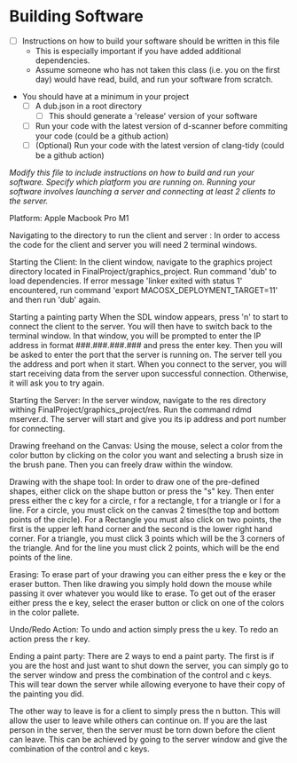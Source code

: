 # Building Software

- [ ] Instructions on how to build your software should be written in this file
	- This is especially important if you have added additional dependencies.
	- Assume someone who has not taken this class (i.e. you on the first day) would have read, build, and run your software from scratch.
- You should have at a minimum in your project
	- [ ] A dub.json in a root directory
    	- [ ] This should generate a 'release' version of your software
  - [ ] Run your code with the latest version of d-scanner before commiting your code (could be a github action)
  - [ ] (Optional) Run your code with the latest version of clang-tidy  (could be a github action)

*Modify this file to include instructions on how to build and run your software. Specify which platform you are running on. Running your software involves launching a server and connecting at least 2 clients to the server.*

Platform: Apple Macbook Pro M1

Navigating to the directory to run the client and server : 
In order to access the code for the client and server you will need 2 terminal windows. 

Starting the Client: 
In the client window, navigate to the graphics project directory located in FinalProject/graphics_project. Run command 'dub' to load dependencies. If error message
'linker exited with status 1' encountered, run command 'export MACOSX_DEPLOYMENT_TARGET=11' and then run 'dub' again. 

Starting a painting party
When the SDL window appears, press 'n' to start to connect the client to the server. You will then have to switch back to the terminal window. In that window, you will be prompted
to enter the IP address in format ###.###.###.### and press the enter key. Then you will be asked to enter the port that the server is running on. The server tell you the address
and port when it start. When you connect to the server, you will start receiving data from the server upon successful connection. Otherwise, it will ask you to try again.

Starting the Server:
In the server window, navigate to the res directory withing FinalProject/graphics_project/res. Run the command rdmd mserver.d. The server will start and give you its ip address 
and port number for connecting.

Drawing freehand on the Canvas:
Using the mouse, select a color from the color button by clicking on the color you want and selecting a brush size in the brush pane. Then you can freely draw within the window. 

Drawing with the shape tool:
In order to draw one of the pre-defined shapes, either click on the shape button or press the "s" key. Then enter press either the c key for a circle, r for a rectangle, t for a 
triangle or l for a line. For a circle, you must click on the canvas 2 times(the top and bottom points of the circle). For a Rectangle you must also click on two points, the
first is the upper left hand corner and the second is the lower right hand corner. For a triangle, you must click 3 points which will be the 3 corners of the triangle. And for 
the line you must click 2 points, which will be the end points of the line. 

Erasing:
To erase part of your drawing you can either press the e key or the eraser button. Then like drawing you simply hold down the mouse while passing it over whatever you would
like to erase. To get out of the eraser either press the e key, select the eraser button or click on one of the colors in the color pallete. 

Undo/Redo Action:
To undo and action simply press the u key. To redo an action press the r key. 

Ending a paint party:
There are 2 ways to end a paint party. The first is if you are the host and just want to shut down the server, you can simply go to the server window and press the combination 
of the control and c keys. This will tear down the server while allowing everyone to have their copy of the painting you did. 

The other way to leave is for a client to simply press the n button. This will allow the user to leave while others can continue on. If you are the last person in the server,
then the server must be torn down before the client can leave. This can be achieved by going to the server window and give the combination of the control and c keys. 

